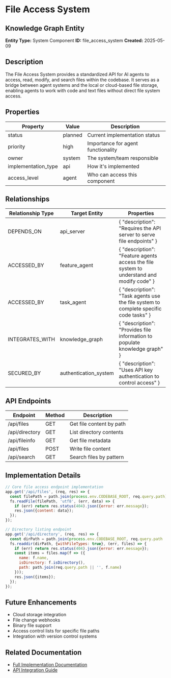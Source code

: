 # File Access System

## Knowledge Graph Entity

**Entity Type:** System Component
**ID:** file_access_system
**Created:** 2025-05-09

## Description

The File Access System provides a standardized API for AI agents to access, read, modify, and search files within the codebase. It serves as a bridge between agent systems and the local or cloud-based file storage, enabling agents to work with code and text files without direct file system access.

## Properties

| Property | Value | Description |
|----------|-------|-------------|
| status | planned | Current implementation status |
| priority | high | Importance for agent functionality |
| owner | system | The system/team responsible |
| implementation_type | api | How it's implemented |
| access_level | agent | Who can access this component |

## Relationships

| Relationship Type | Target Entity | Properties |
|-------------------|--------------|------------|
| DEPENDS_ON | api_server | { "description": "Requires the API server to serve file endpoints" } |
| ACCESSED_BY | feature_agent | { "description": "Feature agents access the file system to understand and modify code" } |
| ACCESSED_BY | task_agent | { "description": "Task agents use the file system to complete specific code tasks" } |
| INTEGRATES_WITH | knowledge_graph | { "description": "Provides file information to populate knowledge graph" } |
| SECURED_BY | authentication_system | { "description": "Uses API key authentication to control access" } |

## API Endpoints

| Endpoint | Method | Description |
|----------|--------|-------------|
| /api/files | GET | Get file content by path |
| /api/directory | GET | List directory contents |
| /api/fileinfo | GET | Get file metadata |
| /api/files | POST | Write file content |
| /api/search | GET | Search files by pattern |

## Implementation Details

```javascript
// Core file access endpoint implementation
app.get('/api/files', (req, res) => {
  const filePath = path.join(process.env.CODEBASE_ROOT, req.query.path);
  fs.readFile(filePath, 'utf8', (err, data) => {
    if (err) return res.status(404).json({error: err.message});
    res.json({content: data});
  });
});

// Directory listing endpoint
app.get('/api/directory', (req, res) => {
  const dirPath = path.join(process.env.CODEBASE_ROOT, req.query.path || '');
  fs.readdir(dirPath, {withFileTypes: true}, (err, files) => {
    if (err) return res.status(404).json({error: err.message});
    const items = files.map(f => ({
      name: f.name,
      isDirectory: f.isDirectory(),
      path: path.join(req.query.path || '', f.name)
    }));
    res.json({items});
  });
});
```

## Future Enhancements

- Cloud storage integration
- File change webhooks
- Binary file support
- Access control lists for specific file paths
- Integration with version control systems

## Related Documentation

- [Full Implementation Documentation](/docs/agent_file_access.md)
- [API Integration Guide](/agents/docs/architecture/knowledge_base/INTEGRATION_GUIDE.md)